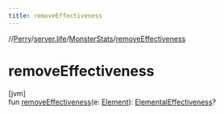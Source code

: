```yaml
---
title: removeEffectiveness
---
```

//[Perry](../../../index.html)/[server.life](../index.html)/[MonsterStats](index.html)/[removeEffectiveness](remove-effectiveness.html)



# removeEffectiveness



[jvm]\
fun [removeEffectiveness](remove-effectiveness.html)(e: [Element](../-element/index.html)): [ElementalEffectiveness](../-elemental-effectiveness/index.html)?





